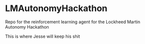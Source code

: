 # LMAutonomyHackathon
Repo for the reinforcement learning agent for the Lockheed Martin Autonomy Hackathon

This is where Jesse will keep his shit
